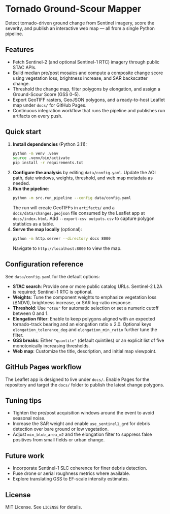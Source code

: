 # Tornado Ground-Scour Mapper

Detect tornado-driven ground change from Sentinel imagery, score the severity, and publish an interactive web map — all from a single Python pipeline.

## Features
- Fetch Sentinel-2 (and optional Sentinel-1 RTC) imagery through public STAC APIs.
- Build median pre/post mosaics and compute a composite change score using vegetation loss, brightness increase, and SAR backscatter change.
- Threshold the change map, filter polygons by elongation, and assign a Ground-Scour Score (GSS 0–5).
- Export GeoTIFF rasters, GeoJSON polygons, and a ready-to-host Leaflet map under `docs/` for GitHub Pages.
- Continuous integration workflow that runs the pipeline and publishes run artifacts on every push.

## Quick start
1. **Install dependencies** (Python 3.11):
   ```bash
   python -m venv .venv
   source .venv/bin/activate
   pip install -r requirements.txt
   ```
2. **Configure the analysis** by editing `data/config.yaml`. Update the AOI path, date windows, weights, threshold, and web map metadata as needed.
3. **Run the pipeline**:
   ```bash
   python -m src.run_pipeline --config data/config.yaml
   ```
   The run will create GeoTIFFs in `artifacts/` and a `docs/data/changes.geojson` file consumed by the Leaflet app at `docs/index.html`.
   Add `--export-csv outputs.csv` to capture polygon statistics as a table.
4. **Serve the map locally** (optional):
   ```bash
   python -m http.server --directory docs 8000
   ```
   Navigate to `http://localhost:8000` to view the map.

## Configuration reference
See `data/config.yaml` for the default options:
- **STAC search**: Provide one or more public catalog URLs. Sentinel-2 L2A is required; Sentinel-1 RTC is optional.
- **Weights**: Tune the component weights to emphasize vegetation loss (ΔNDVI), brightness increase, or SAR log-ratio response.
- **Threshold**: Use `"otsu"` for automatic selection or set a numeric cutoff between 0 and 1.
- **Elongation filter**: Enable to keep polygons aligned with an expected tornado-track bearing and an elongation ratio ≥ 2.0. Optional keys `elongation_tolerance_deg` and `elongation_min_ratio` further tune the filter.
- **GSS breaks**: Either `"quantile"` (default quintiles) or an explicit list of five monotonically increasing thresholds.
- **Web map**: Customize the title, description, and initial map viewpoint.

## GitHub Pages workflow
The Leaflet app is designed to live under `docs/`. Enable Pages for the repository and target the `docs/` folder to publish the latest change polygons.

## Tuning tips
- Tighten the pre/post acquisition windows around the event to avoid seasonal noise.
- Increase the SAR weight and enable `use_sentinel1_grd` for debris detection over bare ground or low vegetation.
- Adjust `min_blob_area_m2` and the elongation filter to suppress false positives from small fields or urban change.

## Future work
- Incorporate Sentinel-1 SLC coherence for finer debris detection.
- Fuse drone or aerial roughness metrics where available.
- Explore translating GSS to EF-scale intensity estimates.

## License
MIT License. See `LICENSE` for details.
